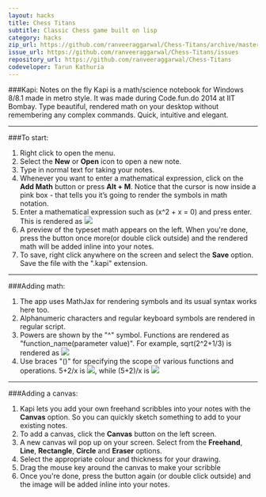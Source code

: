```yaml
---
layout: hacks
title: Chess Titans
subtitle: Classic Chess game built on lisp
category: hacks
zip_url: https://github.com/ranveeraggarwal/Chess-Titans/archive/master.zip
issue_url: https://github.com/ranveeraggarwal/Chess-Titans/issues
repository_url: https://github.com/ranveeraggarwal/Chess-Titans
codeveloper: Tarun Kathuria
---
```


###Kapi: Notes on the fly
Kapi is a math/science notebook for Windows 8/8.1 made in metro style. It was made during Code.fun.do 2014 at IIT Bombay.
Type beautiful, rendered math on your desktop without remembering any complex commands. Quick, intuitive and elegant. 

---
###To start:
1.	Right click to open the menu.
2.	Select the <b>New</b> or <b>Open</b> icon to open a new note.
3.	Type in normal text for taking your notes.
4.	Whenever you want to enter a mathematical expression, click on the <b>Add Math</b> button or press <b>Alt + M</b>.
Notice that the cursor is now inside a pink box - that tells you it’s going to render the symbols in math notation.
5.	Enter a mathematical expression such as (x^2 + x = 0) and press enter. This is rendered as <img src="http://latex.codecogs.com/svg.latex?x^{2} + x = 0" border="0"/>
6.	A preview of the typeset math appears on the left. When you're done, press the button once more(or double click outside) and the rendered math will be added inline into your notes.
7.	To save, right click anywhere on the screen and select the <b>Save</b> option. Save the file with the ".kapi" extension.

---
###Adding math:
1. The app uses MathJax for rendering symbols and its usual syntax works here too.
2. Alphanumeric characters and regular keyboard symbols are rendered in regular script.
3. Powers are shown by the "^" symbol. Functions are rendered as "function_name(parameter value)". For example, sqrt(2^2+1/3) is rendered as <img src="http://latex.codecogs.com/svg.latex?\sqrt{2^{2}+\frac{1}{3} }" border="0"/>
4. Use braces "()" for specifying the scope of various functions and operations. 5+2/x is  <img src="http://latex.codecogs.com/svg.latex?5+\frac{2}{x}" border="0"/>, while (5+2)/x is  <img src="http://latex.codecogs.com/svg.latex?\frac{5+2}{x}" border="0"/>

----
###Adding a canvas:
1. Kapi lets you add your own freehand scribbles into your notes with the <b>Canvas</b> option. So you can quickly sketch something to add to your existing notes.
2. To add a canvas, click the <b>Canvas</b> button on the left screen.
3. A new canvas wil pop up on your screen. Select from the <b>Freehand</b>, <b>Line</b>, <b>Rectangle</b>, <b>Circle</b> and <b>Eraser</b> options.
4. Select the appropriate colour and thickness for your drawing.
5. Drag the mouse key around the canvas to make your scribble
6. Once you're done, press the button again (or double click outside) and the image will be added inline into your notes.

<!--
Here are a few snapshots:

<script>
$(document).ready(function() {
    $('.pics').cycle({
		fx: 'scrollDown',
		speed:    250, 
                timeout:  2000 
	});
});
</script>

<div class="pics"> 
    <img src="{{site.url}}/img/rr1.jpg" width="400" height="224" /> 
    <img src="{{site.url}}/img/rr2.jpg" width="400" height="224" /> 
    <img src="{{site.url}}/img/rr3.jpg" width="400" height="224" /> 
    <img src="{{site.url}}/img/rr4.jpg" width="400" height="224" /> 
    <img src="{{site.url}}/img/rr5.jpg" width="400" height="224" /> 
</div> -->
